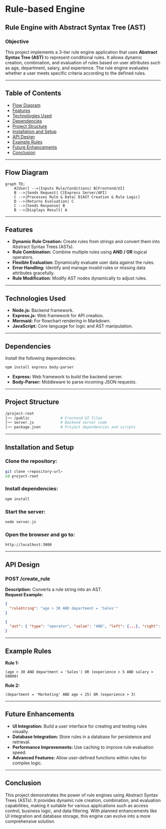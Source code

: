 # Rule-based Engine  

## Rule Engine with Abstract Syntax Tree (AST)  

### Objective  
This project implements a 3-tier rule engine application that uses **Abstract Syntax Tree (AST)** to represent conditional rules. It allows dynamic creation, combination, and evaluation of rules based on user attributes such as age, department, salary, and experience. The rule engine evaluates whether a user meets specific criteria according to the defined rules.

---

## Table of Contents  
- [Flow Diagram](#flow-diagram)  
- [Features](#features)  
- [Technologies Used](#technologies-used)  
- [Dependencies](#dependencies)  
- [Project Structure](#project-structure)  
- [Installation and Setup](#installation-and-setup)  
- [API Design](#api-design)  
- [Example Rules](#example-rules)   
- [Future Enhancements](#future-enhancements) 
- [Conclusion](#conclusion)  

---

## Flow Diagram  
```mermaid
graph TD;
    A[User] -->|Inputs Rule/Conditions| B[Frontend/UI]
    B -->|Sends Request| C[Express Server/API]
    C -->|Processes Rule & Data| D[AST Creation & Rule Logic]
    D -->|Returns Evaluation| C
    C -->|Sends Response| B
    B -->|Displays Result| A
```

---

## Features  
- **Dynamic Rule Creation:** Create rules from strings and convert them into Abstract Syntax Trees (ASTs).  
- **Rule Combination:** Combine multiple rules using **AND / OR** logical operators.  
- **Flexible Evaluation:** Dynamically evaluate user data against the rules.  
- **Error Handling:** Identify and manage invalid rules or missing data attributes gracefully.  
- **Rule Modification:** Modify AST nodes dynamically to adjust rules.  

---

## Technologies Used  
- **Node.js:** Backend framework.  
- **Express.js:** Web framework for API creation.  
- **Mermaid:** For flowchart rendering in Markdown.  
- **JavaScript:** Core language for logic and AST manipulation.  

---

## Dependencies  
Install the following dependencies:  

```bash
npm install express body-parser
```
- **Express:** Web framework to build the backend server.  
- **Body-Parser:** Middleware to parse incoming JSON requests.  

---

## Project Structure  

```bash
/project-root  
│── /public              # Frontend UI files  
│── server.js            # Backend server code  
│── package.json         # Project dependencies and scripts  
```

---

## Installation and Setup  

### Clone the repository:  
```bash
git clone <repository-url>  
cd project-root  
```
### Install dependencies:  
```bash
npm install  
```
### Start the server:  
```bash
node server.js  
```
### Open the browser and go to:  
```text
http://localhost:3000
```
---

## API Design  

### POST /create_rule  
**Description:** Converts a rule string into an AST.  
**Request Example:**  
```json
{
  "ruleString": "age > 30 AND department = 'Sales'"
}
```

```json
{
  "ast": { "type": "operator", "value": "AND", "left": {...}, "right": {...} }
}
```

---

## Example Rules

**Rule 1:**
```text
(age > 30 AND department = 'Sales') OR (experience > 5 AND salary > 50000)
```

**Rule 2:**
```text
(department = 'Marketing' AND age < 25) OR (experience > 3)
```

---

## Future Enhancements
- **UI Integration:** Build a user interface for creating and testing rules visually.
- **Database Integration:** Store rules in a database for persistence and retrieval.
- **Performance Improvements:** Use caching to improve rule evaluation speed.
- **Advanced Features:** Allow user-defined functions within rules for complex logic.

---

## Conclusion
This project demonstrates the power of rule engines using Abstract Syntax Trees (ASTs). It provides dynamic rule creation, combination, and evaluation capabilities, making it suitable for various applications such as access control, business logic, and data filtering. With planned enhancements like UI integration and database storage, this engine can evolve into a more comprehensive solution.

